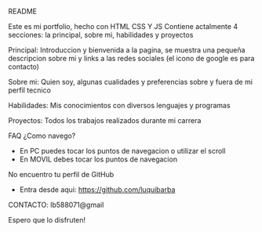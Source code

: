 README

Este es mi portfolio, hecho con HTML CSS Y JS
Contiene actalmente 4 secciones: la principal, sobre mi, habilidades y proyectos

Principal: Introduccion y bienvenida a la pagina, se muestra una pequeña descripcion sobre mi y links a las redes sociales (el icono de google es para contacto)

Sobre mi: Quien soy, algunas cualidades y preferencias sobre y fuera de mi perfil tecnico

Habilidades: Mis conocimientos con diversos lenguajes y programas

Proyectos: Todos los trabajos realizados durante mi carrera

FAQ
¿Como navego?
- En PC puedes tocar los puntos de navegacion o utilizar el scroll
- En MOVIL debes tocar los puntos de navegacion

No encuentro tu perfil de GitHub
- Entra desde aqui: https://github.com/luquibarba

CONTACTO: lb588071@gmail

Espero que lo disfruten!
